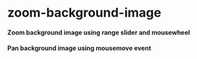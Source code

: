 # zoom-background-image
#### Zoom background image using range slider and mousewheel
#### Pan background image using mousemove event
